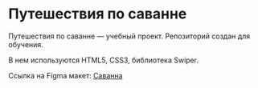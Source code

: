 # Путешествия по саванне
Путешествия по саванне — учебный проект. Репозиторий создан для обучения.

В нем используются HTML5, CSS3, библиотека Swiper.

Ссылка на Figma макет: [Саванна](https://www.figma.com/file/ITDUDOIYB7Kmv9P5PdCw1T/%D0%A1%D0%B0%D0%B2%D0%B0%D0%BD%D0%BD%D0%B0?node-id=0%3A1&t=6GxuVGdPLS5BEw0O-1)
